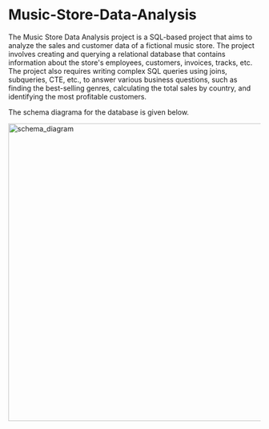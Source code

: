 # Music-Store-Data-Analysis
The Music Store Data Analysis project is a SQL-based project that aims to analyze the sales and customer data of a fictional music store. The project involves creating and querying a relational database that contains information about the store's employees, customers, invoices, tracks, etc. The project also requires writing complex SQL queries using joins, subqueries, CTE, etc., to answer various business questions, such as finding the best-selling genres, calculating the total sales by country, and identifying the most profitable customers.

The schema diagrama for the database is given below.

<img width="594" alt="schema_diagram" src="https://github.com/thee-ujjwal/Music-Store-Data-Analysis/assets/72409367/68d20adf-5d5e-462d-83b9-401d3002c751">
